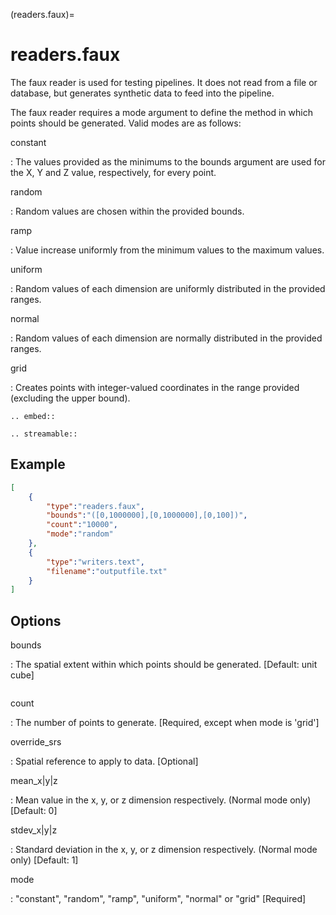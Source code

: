 (readers.faux)=

# readers.faux

The faux reader is used for testing pipelines. It does not read from a
file or database, but generates synthetic data to feed into the pipeline.

The faux reader requires a mode argument to define the method in which points
should be generated.  Valid modes are as follows:

constant

: The values provided as the minimums to the bounds argument are
  used for the X, Y and Z value, respectively, for every point.

random

: Random values are chosen within the provided bounds.

ramp

: Value increase uniformly from the minimum values to the maximum values.

uniform

: Random values of each dimension are uniformly distributed in the
  provided ranges.

normal

: Random values of each dimension are normally distributed in the
  provided ranges.

grid

: Creates points with integer-valued coordinates in the range provided
  (excluding the upper bound).

```{eval-rst}
.. embed::
```

```{eval-rst}
.. streamable::
```

## Example

```json
[
    {
        "type":"readers.faux",
        "bounds":"([0,1000000],[0,1000000],[0,100])",
        "count":"10000",
        "mode":"random"
    },
    {
        "type":"writers.text",
        "filename":"outputfile.txt"
    }
]
```

## Options

bounds

: The spatial extent within which points should be generated.
  \[Default: unit cube\]

  ```{include} bounds_opts.md
  ```

count

: The number of points to generate. \[Required, except when mode is 'grid'\]

override_srs

: Spatial reference to apply to data. \[Optional\]

mean_x|y|z

: Mean value in the x, y, or z dimension respectively. (Normal mode only)
  \[Default: 0\]

stdev_x|y|z

: Standard deviation in the x, y, or z dimension respectively. (Normal mode
  only) \[Default: 1\]

mode

: "constant", "random", "ramp", "uniform", "normal" or "grid" \[Required\]
